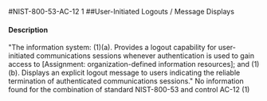 #NIST-800-53-AC-12 1
##User-Initiated Logouts / Message Displays
#### Description
"The information system:
   (1)(a).  Provides a logout capability for user-initiated communications sessions whenever authentication is used to gain access to [Assignment: organization-defined information resources]; and
   (1)(b).  Displays an explicit logout message to users indicating the reliable termination of authenticated communications sessions."
No information found for the combination of standard NIST-800-53 and control AC-12 (1)

